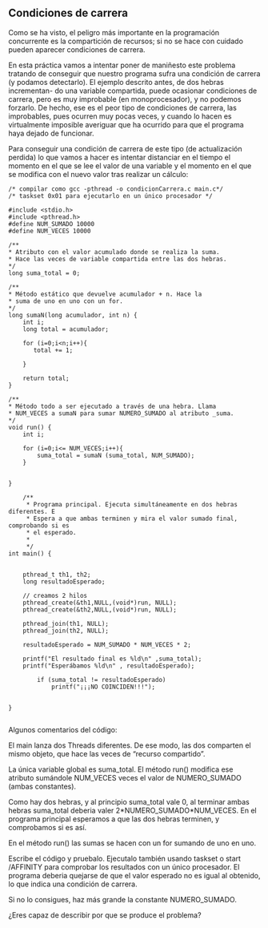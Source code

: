 ## Condiciones de carrera

Como se ha visto, el peligro más importante en la programación concurrente es la compartición de recursos; si no se hace con cuidado pueden aparecer condiciones de carrera.

En esta práctica vamos a intentar poner de maniñesto este problema tratando de conseguir que nuestro programa sufra una condición de carrera (y podamos detectarlo). El ejemplo descrito antes, de dos hebras incrementan-
do una variable compartida, puede ocasionar condiciones de carrera, pero es muy improbable (en monoprocesador), y no podemos forzarlo. De hecho, ese es el peor tipo de condiciones de carrera, las improbables, pues ocurren muy
pocas veces, y cuando lo hacen es virtualmente imposible averiguar que ha ocurrido para que el programa haya dejado de funcionar.

Para conseguir una condición de carrera de este tipo (de actualización perdida) lo que vamos a hacer es intentar distanciar en el tiempo el momento en el que se lee el valor de una variable y el momento en el que se modifica
con el nuevo valor tras realizar un cálculo:

```
/* compilar como gcc -pthread -o condicionCarrera.c main.c*/
/* taskset 0x01 para ejecutarlo en un único procesador */

#include <stdio.h>
#include <pthread.h>
#define NUM_SUMADO 10000
#define NUM_VECES 10000

/** 
* Atributo con el valor acumulado donde se realiza la suma.
* Hace las veces de variable compartida entre las dos hebras.
*/
long suma_total = 0;

/**
* Método estático que devuelve acumulador + n. Hace la
* suma de uno en uno con un for.
*/
long sumaN(long acumulador, int n) {
    int i;
    long total = acumulador;
    
    for (i=0;i<n;i++){
       total += 1;
        
    }
    
    return total;
}

/**
* Método todo a ser ejecutado a través de una hebra. Llama
* NUM_VECES a sumaN para sumar NUMERO_SUMADO al atributo _suma.
*/
void run() {
    int i;
    
    for (i=0;i<= NUM_VECES;i++){
        suma_total = sumaN (suma_total, NUM_SUMADO);
    }
   
   
}

    /**
     * Programa principal. Ejecuta simultáneamente en dos hebras diferentes. E
     * Espera a que ambas terminen y mira el valor sumado final, comprobando si es
     * el esperado.
     * 
     */
int main() {
    
    
    pthread_t th1, th2;
    long resultadoEsperado;
        
    // creamos 2 hilos
    pthread_create(&th1,NULL,(void*)run, NULL);
    pthread_create(&th2,NULL,(void*)run, NULL);

    pthread_join(th1, NULL);
    pthread_join(th2, NULL);

    resultadoEsperado = NUM_SUMADO * NUM_VECES * 2;
   
    printf("El resultado final es %ld\n" ,suma_total);
    printf("Esperábamos %ld\n" , resultadoEsperado);

        if (suma_total != resultadoEsperado)
            printf("¡¡¡NO COINCIDEN!!!");
        

} 


```

Algunos comentarios del código:

El main lanza dos Threads diferentes. De ese modo, las dos comparten el mismo objeto, que hace las veces de “recurso compartido”.

La única variable global es suma_total. El método run() modifica ese atributo sumándole NUM_VECES veces el valor de NUMERO_SUMADO (ambas constantes).

Como hay dos hebras, y al principio suma_total vale 0, al terminar ambas hebras suma_total deberia valer 2\*NUMERO_SUMADO\*NUM_VECES. En el programa principal esperamos a que las dos hebras terminen, y comprobamos si es así.

En el método run() las sumas se hacen con un for sumando de uno en uno.

Escribe el código y pruebalo. Ejecutalo también usando taskset o start /AFFINITY para comprobar los resultados con un único procesador. El programa deberia quejarse de que el valor
esperado no es igual al obtenido, lo que indica una condición de carrera.

Si no lo consigues, haz más grande la constante NUMERO_SUMADO.

¿Eres capaz de describir por que se produce el problema?
